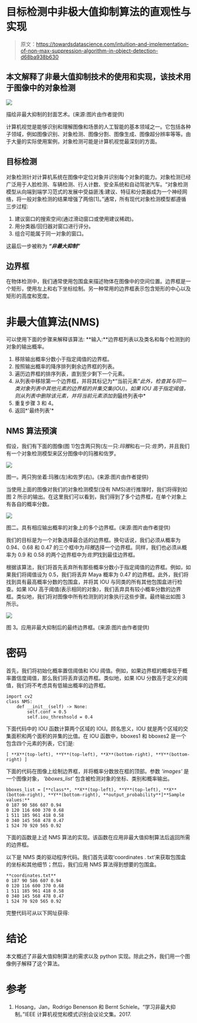 # 目标检测中非极大值抑制算法的直观性与实现

> 原文：<https://towardsdatascience.com/intuition-and-implementation-of-non-max-suppression-algorithm-in-object-detection-d68ba938b630>

## 本文解释了非最大值抑制技术的使用和实现，该技术用于图像中的对象检测

![](img/f16447e3b986101cf46d542a156c7f77.png)

描绘非最大抑制的封面艺术。(来源:图片由作者提供)

计算机视觉是能够识别和理解图像和场景的人工智能的基本领域之一。它包括各种子领域，例如图像识别、对象检测、图像分割、图像生成、图像超分辨率等等。由于大量的实际使用案例，对象检测可能是计算机视觉最深刻的方面。

## 目标检测

对象检测针对计算机系统在图像中定位对象并识别每个对象的能力。对象检测已经广泛用于人脸检测、车辆检测、行人计数、安全系统和自动驾驶汽车。“对象检测模型从向端到端学习范式的发展中受益匪浅:建议、特征和分类器成为一个神经网络，将一般对象检测的结果增强了两倍[1]。”通常，所有现代对象检测模型都遵循三步过程:

1.  建议窗口的搜索空间(通过滑动窗口或使用建议稀疏)。
2.  用分类器/回归器对窗口进行评分。
3.  组合可能属于同一对象的窗口。

这最后一步被称为 ***“非最大抑制”***

## 边界框

在物体检测中，我们通常使用包围盒来描述物体在图像中的空间位置。边界框是一个矩形，使用左上和右下坐标绘制。另一种常用的边界框表示包含矩形的中心以及矩形的高度和宽度。

# 非最大值算法(NMS)

可以使用下面的步骤来解释该算法:
**输入:**边界框列表以及类名和每个检测到的对象的输出概率。

1.  移除输出概率分数小于指定阈值的边界框。
2.  按照输出概率的降序排列剩余边界框的列表。
3.  遍历边界框的排序列表，直到至少剩下一个元素。
4.  从列表中移除第一个边界框，并将其标记为*“当前元素”*此外，检查其与同一类对象列表中其他元素的边界框的并集交集(IOU)。如果 IOU 高于指定阈值，则从列表中删除该元素，并将当前元素添加到*最终列表中*
5.  重复步骤 3 和 4。
6.  返回*'最终列表'*

## NMS 算法预演

假设，我们有下面的图像(图 1)包含两只狗(左一只:*玛雅*和右一只:*佐罗*)，并且我们有一个对象检测模型来区分图像中的玛雅和佐罗。

![](img/2e5fc67b10d5183b264aa0271e12932e.png)

图一。两只狗坐着:玛雅(左)和佐罗(右)。(来源:图片由作者提供)

当使用上面的图像对我们的对象检测模型(没有 NMS)进行推理时，我们将得到如图 2 所示的输出。在这里我们可以看到，我们得到了多个边界框，在单个对象上有各自的概率分数。

![](img/169b1af06a203ecd2b46c4bc3ea79b36.png)

图二。具有相应输出概率的对象上的多个边界框。(来源:图片由作者提供)

我们的目标是为一个对象选择最合适的边界框。换句话说，我们必须从概率为 0.94、0.68 和 0.47 的三个框中为*玛雅*选择一个边界框。同样，我们也必须从概率为 0.9 和 0.58 的两个边界框中为*佐罗*找到最佳边界框。

根据该算法，我们将首先丢弃所有那些概率分数小于指定阈值的边界框。例如，如果我们将阈值设为 0.5，我们将丢弃 Maya 概率为 0.47 的边界框。此外，我们将找到具有最高概率分数的包围盒，并将其 IOU 与同类的所有其他包围盒进行检查。如果 IOU 高于阈值(表示相同的对象)，我们丢弃具有较小概率分数的边界框。类似地，我们将对图像中所有检测到的对象执行这些步骤。最终输出如图 3 所示。

![](img/dbb4fb66de6673ef53e611a9cb67287d.png)

图 3。应用非最大抑制后的最终边界框。(来源:图片由作者提供)

# 密码

首先，我们将初始化概率置信阈值和 IOU 阈值。例如，如果边界框的概率低于概率置信度阈值，那么我们将丢弃该边界框。类似地，如果 IOU 分数高于定义的阈值，我们将不考虑具有低输出概率的边界框。

```
import cv2
class NMS:
    def __init__(self) -> None:
        self.conf = 0.5
        self.iou_threshsold = 0.4
```

下面代码中的 IOU 函数计算两个区域的 IOU。顾名思义，IOU 就是两个区域的交集面积和两个面积的并集的比值。在 IOU 函数中，bboxes1 和 bboxes2 是一个包含四个元素的列表，它们是:

```
[ **X**(top-left), **Y**(top-left), **X**(bottom-right), **Y**(bottom-right) ]
```

下面的代码在图像上绘制边界框，并将概率分数放在框的顶部。参数 *'images'* 是一个图像对象， *'bboxes_list'* 包含被检测对象的坐标、类别和概率输出。

```
bboxes_list = [**class**, **X**(top-left), **Y**(top-left), **X**(bottom-right), **Y**(bottom-right), **output_probability**]**Sample values:**
0 187 90 586 607 0.94
0 120 116 600 370 0.68
1 511 185 961 418 0.58
0 340 145 568 478 0.47
1 524 70 920 565 0.92
```

下面的函数是上述 NMS 算法的实现。该函数在应用非最大值抑制算法后返回所需的边界框。

以下是 NMS 类的驱动程序代码。我们首先读取‘coordinates . txt’来获取包围盒的坐标和其他细节；然后，我们应用 NMS 算法得到想要的包围盒。

```
**coordinates.txt**
0 187 90 586 607 0.94
0 120 116 600 370 0.68
1 511 185 961 418 0.58
0 340 145 568 478 0.47
1 524 70 920 565 0.92
```

完整代码可从以下网址获得:

[](https://github.com/prateekchhikara/non-max-suppression)  

# 结论

本文概述了非最大值抑制算法的需求以及 python 实现。除此之外，我们用一个图像例子解释了这个算法。

# 参考

1.  Hosang，Jan，Rodrigo Benenson 和 Bernt Schiele。“学习非最大抑制。”IEEE 计算机视觉和模式识别会议论文集。2017.